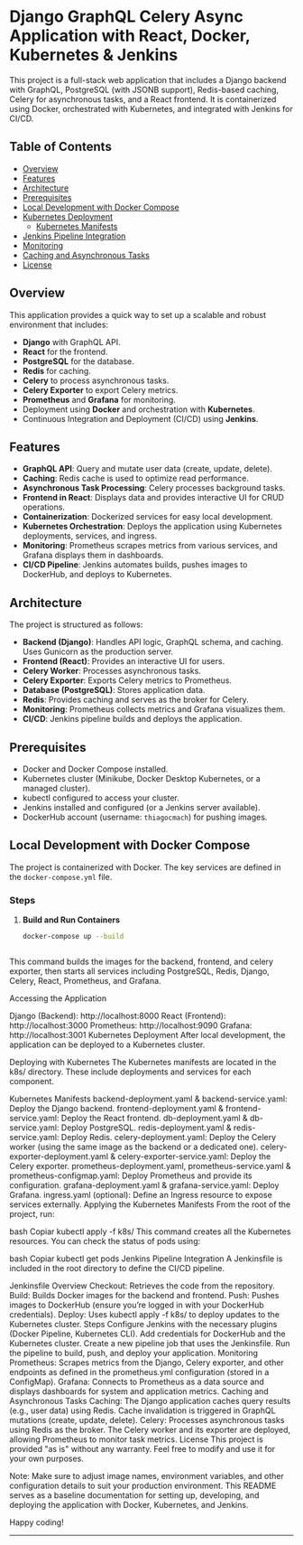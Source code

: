 # Django GraphQL Celery Async Application with React, Docker, Kubernetes & Jenkins

This project is a full-stack web application that includes a Django backend with GraphQL, PostgreSQL (with JSONB support), Redis-based caching, Celery for asynchronous tasks, and a React frontend. It is containerized using Docker, orchestrated with Kubernetes, and integrated with Jenkins for CI/CD.

## Table of Contents

- [Overview](#overview)
- [Features](#features)
- [Architecture](#architecture)
- [Prerequisites](#prerequisites)
- [Local Development with Docker Compose](#local-development-with-docker-compose)
- [Kubernetes Deployment](#kubernetes-deployment)
  - [Kubernetes Manifests](#kubernetes-manifests)
- [Jenkins Pipeline Integration](#jenkins-pipeline-integration)
- [Monitoring](#monitoring)
- [Caching and Asynchronous Tasks](#caching-and-asynchronous-tasks)
- [License](#license)

## Overview

This application provides a quick way to set up a scalable and robust environment that includes:
- **Django** with GraphQL API.
- **React** for the frontend.
- **PostgreSQL** for the database.
- **Redis** for caching.
- **Celery** to process asynchronous tasks.
- **Celery Exporter** to export Celery metrics.
- **Prometheus** and **Grafana** for monitoring.
- Deployment using **Docker** and orchestration with **Kubernetes**.
- Continuous Integration and Deployment (CI/CD) using **Jenkins**.

## Features

- **GraphQL API**: Query and mutate user data (create, update, delete).
- **Caching**: Redis cache is used to optimize read performance.
- **Asynchronous Task Processing**: Celery processes background tasks.
- **Frontend in React**: Displays data and provides interactive UI for CRUD operations.
- **Containerization**: Dockerized services for easy local development.
- **Kubernetes Orchestration**: Deploys the application using Kubernetes deployments, services, and ingress.
- **Monitoring**: Prometheus scrapes metrics from various services, and Grafana displays them in dashboards.
- **CI/CD Pipeline**: Jenkins automates builds, pushes images to DockerHub, and deploys to Kubernetes.

## Architecture

The project is structured as follows:

- **Backend (Django)**: Handles API logic, GraphQL schema, and caching. Uses Gunicorn as the production server.
- **Frontend (React)**: Provides an interactive UI for users.
- **Celery Worker**: Processes asynchronous tasks.
- **Celery Exporter**: Exports Celery metrics to Prometheus.
- **Database (PostgreSQL)**: Stores application data.
- **Redis**: Provides caching and serves as the broker for Celery.
- **Monitoring**: Prometheus collects metrics and Grafana visualizes them.
- **CI/CD**: Jenkins pipeline builds and deploys the application.

## Prerequisites

- Docker and Docker Compose installed.
- Kubernetes cluster (Minikube, Docker Desktop Kubernetes, or a managed cluster).
- kubectl configured to access your cluster.
- Jenkins installed and configured (or a Jenkins server available).
- DockerHub account (username: `thiagocmach`) for pushing images.

## Local Development with Docker Compose

The project is containerized with Docker. The key services are defined in the `docker-compose.yml` file.

### Steps

1. **Build and Run Containers**

   ```bash
   docker-compose up --build



This command builds the images for the backend, frontend, and celery exporter, then starts all services including PostgreSQL, Redis, Django, Celery, React, Prometheus, and Grafana.

Accessing the Application

Django (Backend): http://localhost:8000
React (Frontend): http://localhost:3000
Prometheus: http://localhost:9090
Grafana: http://localhost:3001
Kubernetes Deployment
After local development, the application can be deployed to a Kubernetes cluster.

Deploying with Kubernetes
The Kubernetes manifests are located in the k8s/ directory. These include deployments and services for each component.

Kubernetes Manifests
backend-deployment.yaml & backend-service.yaml: Deploy the Django backend.
frontend-deployment.yaml & frontend-service.yaml: Deploy the React frontend.
db-deployment.yaml & db-service.yaml: Deploy PostgreSQL.
redis-deployment.yaml & redis-service.yaml: Deploy Redis.
celery-deployment.yaml: Deploy the Celery worker (using the same image as the backend or a dedicated one).
celery-exporter-deployment.yaml & celery-exporter-service.yaml: Deploy the Celery exporter.
prometheus-deployment.yaml, prometheus-service.yaml & prometheus-configmap.yaml: Deploy Prometheus and provide its configuration.
grafana-deployment.yaml & grafana-service.yaml: Deploy Grafana.
ingress.yaml (optional): Define an Ingress resource to expose services externally.
Applying the Kubernetes Manifests
From the root of the project, run:

bash
Copiar
kubectl apply -f k8s/
This command creates all the Kubernetes resources. You can check the status of pods using:

bash
Copiar
kubectl get pods
Jenkins Pipeline Integration
A Jenkinsfile is included in the root directory to define the CI/CD pipeline.

Jenkinsfile Overview
Checkout: Retrieves the code from the repository.
Build: Builds Docker images for the backend and frontend.
Push: Pushes images to DockerHub (ensure you’re logged in with your DockerHub credentials).
Deploy: Uses kubectl apply -f k8s/ to deploy updates to the Kubernetes cluster.
Steps
Configure Jenkins with the necessary plugins (Docker Pipeline, Kubernetes CLI).
Add credentials for DockerHub and the Kubernetes cluster.
Create a new pipeline job that uses the Jenkinsfile.
Run the pipeline to build, push, and deploy your application.
Monitoring
Prometheus: Scrapes metrics from the Django, Celery exporter, and other endpoints as defined in the prometheus.yml configuration (stored in a ConfigMap).
Grafana: Connects to Prometheus as a data source and displays dashboards for system and application metrics.
Caching and Asynchronous Tasks
Caching: The Django application caches query results (e.g., user data) using Redis. Cache invalidation is triggered in GraphQL mutations (create, update, delete).
Celery: Processes asynchronous tasks using Redis as the broker. The Celery worker and its exporter are deployed, allowing Prometheus to monitor task metrics.
License
This project is provided "as is" without any warranty. Feel free to modify and use it for your own purposes.

Note:
Make sure to adjust image names, environment variables, and other configuration details to suit your production environment. This README serves as a baseline documentation for setting up, developing, and deploying the application with Docker, Kubernetes, and Jenkins.

Happy coding!


---





